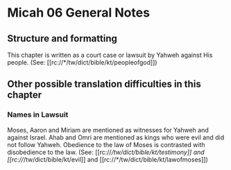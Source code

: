 # Micah 06 General Notes
## Structure and formatting

This chapter is written as a court case or lawsuit by Yahweh against His people. (See: [[rc://*/tw/dict/bible/kt/peopleofgod]])

## Other possible translation difficulties in this chapter

### Names in Lawsuit
Moses, Aaron and Miriam are mentioned as witnesses for Yahweh and against Israel.
Ahab and Omri are mentioned as kings who were evil and did not follow Yahweh. Obedience to the law of Moses is contrasted with disobedience to the law. (See: [[rc://*/tw/dict/bible/kt/testimony]] and [[rc://*/tw/dict/bible/kt/evil]] and [[rc://*/tw/dict/bible/kt/lawofmoses]])
